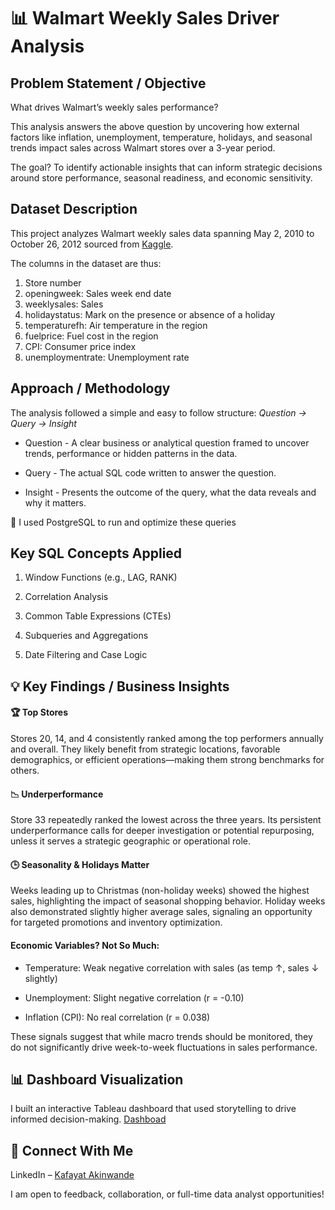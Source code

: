 # 📊 Walmart Weekly Sales Driver Analysis

## **Problem Statement / Objective**

What drives Walmart’s weekly sales performance?

This analysis answers the above question by uncovering how external factors like inflation, unemployment, temperature, holidays, and seasonal trends
impact sales across Walmart stores over a 3-year period. 

The goal?
To identify actionable insights that can inform strategic decisions around store performance, seasonal readiness, and economic sensitivity.

## **Dataset Description**

This project analyzes Walmart weekly sales data spanning May 2, 2010 to October 26, 2012 sourced from [Kaggle](https://www.kaggle.com/datasets/mikhail1681/walmart-sales/data).

The columns in the dataset are thus: 
1. Store number
2. openingweek: Sales week end date
3. weeklysales: Sales
4. holidaystatus: Mark on the presence or absence of a holiday
5. temperaturefh: Air temperature in the region
6. fuelprice: Fuel cost in the region
7. CPI: Consumer price index
8. unemploymentrate: Unemployment rate

## **Approach / Methodology**

The analysis followed a simple and easy to follow structure:
_Question → Query → Insight_

- Question - A clear business or analytical question framed to uncover
trends, performance or hidden patterns in the data.

- Query - The actual SQL code written to answer the question.

- Insight - Presents the outcome of the query, what the data reveals
and why it matters.

🧩 I used PostgreSQL to run and optimize these queries

## **Key SQL Concepts Applied**
1. Window Functions (e.g., LAG, RANK)

2. Correlation Analysis

3. Common Table Expressions (CTEs)

4. Subqueries and Aggregations

5. Date Filtering and Case Logic

## 💡 Key Findings / Business Insights
#### 🏆 Top Stores

Stores 20, 14, and 4 consistently ranked among the top performers annually and overall. They likely benefit from strategic locations, favorable demographics, or efficient operations—making them strong benchmarks for others.

#### 📉 Underperformance

Store 33 repeatedly ranked the lowest across the three years. Its persistent underperformance calls for deeper investigation or potential repurposing, unless it serves a strategic geographic or operational role.

#### 🕒 Seasonality & Holidays Matter

Weeks leading up to Christmas (non-holiday weeks) showed the highest sales, highlighting the impact of seasonal shopping behavior. Holiday weeks also demonstrated slightly higher average sales, signaling an opportunity for targeted promotions and inventory optimization.

#### Economic Variables? Not So Much:

- Temperature: Weak negative correlation with sales (as temp ↑, sales ↓ slightly)

- Unemployment: Slight negative correlation (r = -0.10)

- Inflation (CPI): No real correlation (r = 0.038)

These signals suggest that while macro trends should be monitored, they do not significantly drive week-to-week fluctuations in sales performance.

## 📊 Dashboard Visualization
I built an interactive Tableau dashboard that used storytelling to drive informed decision-making. [Dashboad](https://public.tableau.com/app/profile/kafayat.afolake.akinwande/viz/Walmartsalesdashboard-2/WalmartSalesDashboard2)

## 🔗 Connect With Me
 LinkedIn – [Kafayat Akinwande](www.linkedin.com/in/kafayatakinwande)
 
 I am open to feedback, collaboration, or full-time data analyst opportunities!
